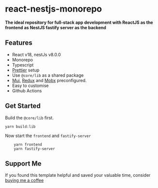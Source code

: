 # react-nestjs-monorepo

**The ideal repository for full-stack app development with ReactJS as the frontend as NestJS fastify server as the backend**

## Features

- React v18, nestJs v8.0.0
- Monorepo
- Typescript
- [Prettier](https://prettier.io/) setup
- Use `@core/lib` as a shared package 
- [Mui](https://mui.com/), [Redux](https://redux.js.org/) and [Mobx](https://mobx.js.org/README.html) preconfigured.
- Easy to customise
- Github Actions

## Get Started

Build the `@core/lib` first.

`yarn build:lib`

Now start the `frontend` and `fastify-server` 

```
	yarn frontend
	yarn fastify-server
```

## Support Me

If you found this template helpful and saved your valuable time, consider [buying me a coffee](https://www.buymeacoffee.com/nish1896)
